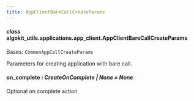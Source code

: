 ```yaml
---
title: AppClientBareCallCreateParams
---
```

#### *class* algokit_utils.applications.app_client.AppClientBareCallCreateParams

Bases: `CommonAppCallCreateParams`

Parameters for creating application with bare call.

#### on_complete *: CreateOnComplete | None* *= None*

Optional on complete action